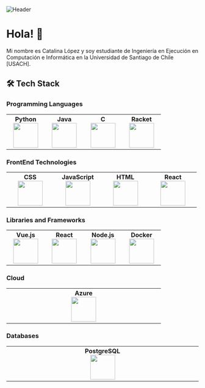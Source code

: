 ![Header](https://github.com/user-attachments/assets/57645f9c-df1c-4b2c-a1f7-92a44a19909c)

# Hola! 🙌
<!-- Profile views -->
<p align="left">Mi nombre es Catalina López y soy estudiante de Ingeniería en Ejecución en Computación e Informática en la Universidad de Santiago de Chile [USACH].

<!--   I am motivated by the power of technology as a tool for positive change, with a background in Math, Physics, and Engineering. -->
</p>

## 🛠️ **Tech Stack**

### **Programming Languages**
<table>
  <tbody>
    <tr>
      <td align="center" width="20%">
        <span><b><center>Python</center></b></span> 
        <img height=65px src="https://img.icons8.com/color/2x/python.png"> 
      </td>
      <td align="center" width="20%">
        <span><b><center>Java</center></b></span> 
        <img height=65px src="https://img.icons8.com/color/2x/java-coffee-cup-logo.png"> 
        </td>
      <td align="center" width="20%">
        <span><b><center>C</center></b></span> 
        <img height=65px src="https://img.icons8.com/color/2x/c-programming.png"> 
      </td>
      <td align="center" width="20%">
        <span><b><center>Racket</center></b></span> 
        <img height=65px src="https://racket-lang.org/img/racket-logo.svg"> 
      </td>
    </tr>
  </tbody>
</table>

### **FrontEnd Technologies**
<table>
  <tbody>
    <tr>
      <td align="center" width="20%">
        <span><b><center>CSS</center></b></span> 
        <img height=65px src="https://img.icons8.com/color/2x/css3.png"> 
      </td>
      <td align="center" width="20%">
        <span><b><center>JavaScript</center></b></span> 
        <img height=65px src="https://img.icons8.com/color/2x/javascript.png"> 
      </td>
      <td align="center" width="20%">
        <span><b><center>HTML</center></b></span> 
        <img height=65px src="https://img.icons8.com/color/2x/html-5.png"> 
      </td>
      <td align="center" width="20%">
        <span><b><center>React</center></b></span>
        <img height=65px src="https://img.icons8.com/color/2x/react-native.png">
      </td>
    </tr>
  </tbody>
</table>

### **Libraries and Frameworks**
<table>
  <tbody>
    <tr>
      <td align="center" width="20%">
      <span><b><center>Vue.js</center></b></span> 
        <img height=65px src="https://img.icons8.com/color/2x/vue-js.png"> 
      </td>
      <td align="center" width="20%">
        <span><b><center>React</center></b></span> 
        <img height=65px src="https://img.icons8.com/ultraviolet/2x/react.png"> 
      </td>
      <td align="center" width="20%">
        <span><b><center>Node.js</center></b></span> 
        <img height=65px src="https://img.icons8.com/color/2x/nodejs.png"> 
      </td>
      <td align="center" width="20%">
        <span><b><center>Docker</center></b></span> 
        <img height=65px src="https://img.icons8.com/color/2x/docker.png"> 
      </td>
    </tr>
  </tbody>
</table>

### **Cloud**
<table>
  <tbody>
    <tr>
      <td align="center" width="20%">
        <span><b><center>Azure</center></b></span> 
        <img height=65px src="https://img.icons8.com/color/2x/azure-1.png"> 
      </td>
    </tr>
  </tbody>
</table>

### **Databases**
<table>
  <tbody>
    <tr>
      <td align="center" width="20%">
        <span><b><center>PostgreSQL</center></b></span> 
        <img height=65px src="https://img.icons8.com/color/2x/postgreesql.png"> 
      </td>
    </tr>
  </tbody>
</table>
